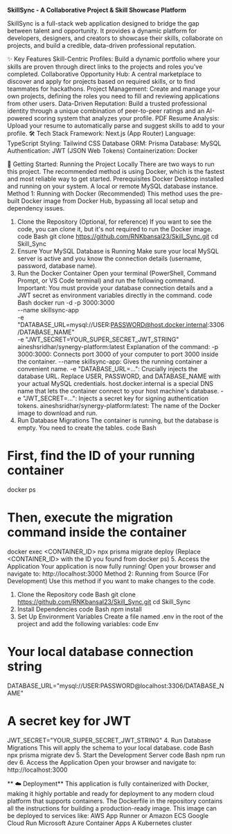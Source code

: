 **SkillSync - A Collaborative Project & Skill Showcase Platform**

SkillSync is a full-stack web application designed to bridge the gap between talent and opportunity. It provides a dynamic platform for developers, designers, and creators to showcase their skills, collaborate on projects, and build a credible, data-driven professional reputation.


✨ Key Features
Skill-Centric Profiles: Build a dynamic portfolio where your skills are proven through direct links to the projects and roles you've completed.
Collaborative Opportunity Hub: A central marketplace to discover and apply for projects based on required skills, or to find teammates for hackathons.
Project Management: Create and manage your own projects, defining the roles you need to fill and reviewing applications from other users.
Data-Driven Reputation: Build a trusted professional identity through a unique combination of peer-to-peer ratings and an AI-powered scoring system that analyzes your profile.
PDF Resume Analysis: Upload your resume to automatically parse and suggest skills to add to your profile.
🛠️ Tech Stack
Framework: Next.js (App Router)
Language: TypeScript
Styling: Tailwind CSS
Database ORM: Prisma
Database: MySQL
Authentication: JWT (JSON Web Tokens)
Containerization: Docker


🚀 Getting Started: Running the Project Locally
There are two ways to run this project. The recommended method is using Docker, which is the fastest and most reliable way to get started.
Prerequisites
Docker Desktop installed and running on your system.
A local or remote MySQL database instance.
Method 1: Running with Docker (Recommended)
This method uses the pre-built Docker image from Docker Hub, bypassing all local setup and dependency issues.
1. Clone the Repository (Optional, for reference)
If you want to see the code, you can clone it, but it's not required to run the Docker image.
code
Bash
git clone https://github.com/RNKbansal23/Skill_Sync.git
cd Skill_Sync
2. Ensure Your MySQL Database is Running
Make sure your local MySQL server is active and you know the connection details (username, password, database name).
3. Run the Docker Container
Open your terminal (PowerShell, Command Prompt, or VS Code terminal) and run the following command.
Important: You must provide your database connection details and a JWT secret as environment variables directly in the command.
code
Bash
docker run -d -p 3000:3000 \
  --name skillsync-app \
  -e "DATABASE_URL=mysql://USER:PASSWORD@host.docker.internal:3306/DATABASE_NAME" \
  -e "JWT_SECRET=YOUR_SUPER_SECRET_JWT_STRING" \
  aineshsridhar/synergy-platform:latest
Explanation of the command:
-p 3000:3000: Connects port 3000 of your computer to port 3000 inside the container.
--name skillsync-app: Gives the running container a convenient name.
-e "DATABASE_URL=...": Crucially injects the database URL.
Replace USER, PASSWORD, and DATABASE_NAME with your actual MySQL credentials.
host.docker.internal is a special DNS name that lets the container connect to your host machine's database.
-e "JWT_SECRET=...": Injects a secret key for signing authentication tokens.
aineshsridhar/synergy-platform:latest: The name of the Docker image to download and run.
4. Run Database Migrations
The container is running, but the database is empty. You need to create the tables.
code
Bash
# First, find the ID of your running container
docker ps

# Then, execute the migration command inside the container
docker exec <CONTAINER_ID> npx prisma migrate deploy
(Replace <CONTAINER_ID> with the ID you found from docker ps)
5. Access the Application
Your application is now fully running! Open your browser and navigate to:
http://localhost:3000
Method 2: Running from Source (For Development)
Use this method if you want to make changes to the code.
1. Clone the Repository
code
Bash
git clone https://github.com/RNKbansal23/Skill_Sync.git
cd Skill_Sync
2. Install Dependencies
code
Bash
npm install
3. Set Up Environment Variables
Create a file named .env in the root of the project and add the following variables:
code
Env
# Your local database connection string
DATABASE_URL="mysql://USER:PASSWORD@localhost:3306/DATABASE_NAME"

# A secret key for JWT
JWT_SECRET="YOUR_SUPER_SECRET_JWT_STRING"
4. Run Database Migrations
This will apply the schema to your local database.
code
Bash
npx prisma migrate dev
5. Start the Development Server
code
Bash
npm run dev
6. Access the Application
Open your browser and navigate to:
http://localhost:3000

**
☁️ Deployment**
This application is fully containerized with Docker, making it highly portable and ready for deployment to any modern cloud platform that supports containers.
The Dockerfile in the repository contains all the instructions for building a production-ready image. This image can be deployed to services like:
AWS App Runner or Amazon ECS
Google Cloud Run
Microsoft Azure Container Apps
A Kubernetes cluster
